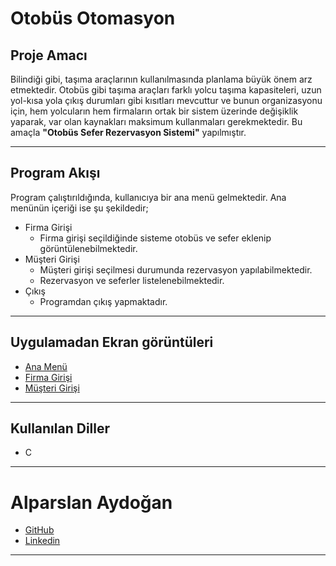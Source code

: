
# Otobüs Otomasyon
## Proje Amacı
Bilindiği gibi, taşıma araçlarının kullanılmasında planlama büyük önem arz etmektedir.
Otobüs gibi taşıma araçları farklı yolcu taşıma kapasiteleri, uzun yol-kısa yola çıkış durumları
gibi kısıtları mevcuttur ve bunun organizasyonu için, hem yolcuların hem firmaların ortak bir
sistem üzerinde değişiklik yaparak, var olan kaynakları maksimum kullanmaları
gerekmektedir. Bu amaçla **"Otobüs Sefer Rezervasyon Sistemi"** yapılmıştır.
*** 
## Program Akışı
Program çalıştırıldığında, kullanıcıya bir ana menü gelmektedir. Ana menünün
içeriği ise şu şekildedir;
- Firma Girişi
	- Firma girişi seçildiğinde sisteme otobüs ve sefer eklenip görüntülenebilmektedir.
- Müşteri Girişi
     - Müşteri girişi seçilmesi durumunda rezervasyon yapılabilmektedir. 
     - Rezervasyon ve seferler listelenebilmektedir.
- Çıkış 
	- Programdan çıkış yapmaktadır.
***
## Uygulamadan Ekran görüntüleri
- [Ana Menü](https://raw.githubusercontent.com/Alparslan524/OtobusOtomasyon/main/AnaMenu.png)
- [Firma Girişi](https://raw.githubusercontent.com/Alparslan524/OtobusOtomasyon/main/FirmaGiris.png)
- [Müşteri Girişi](https://raw.githubusercontent.com/Alparslan524/OtobusOtomasyon/main/MusteriGiris.png)
***
## Kullanılan Diller
- C 
***
# Alparslan Aydoğan
- [GitHub](https://github.com/Alparslan524?tab=repositories)
- [Linkedin](https://www.linkedin.com/in/alparslan-aydoğan-6038771bb/)
***
